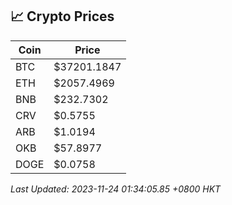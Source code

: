 ## 📈 Crypto Prices

| Coin | Price |
| ---- | ----- |
| BTC | $37201.1847 |
| ETH | $2057.4969 |
| BNB | $232.7302 |
| CRV | $0.5755 |
| ARB | $1.0194 |
| OKB | $57.8977 |
| DOGE | $0.0758 |

_Last Updated: 2023-11-24 01:34:05.85 +0800 HKT_